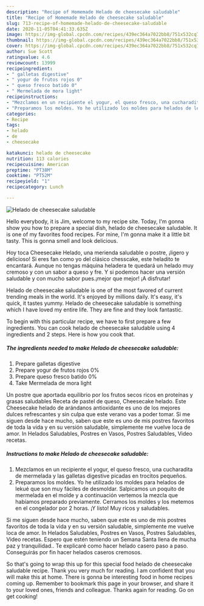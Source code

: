 ```yaml
---
description: "Recipe of Homemade Helado de cheesecake saludable"
title: "Recipe of Homemade Helado de cheesecake saludable"
slug: 713-recipe-of-homemade-helado-de-cheesecake-saludable
date: 2020-11-05T04:41:33.635Z
image: https://img-global.cpcdn.com/recipes/439ec364a7022bb8/751x532cq70/helado-de-cheesecake-saludable-foto-principal.jpg
thumbnail: https://img-global.cpcdn.com/recipes/439ec364a7022bb8/751x532cq70/helado-de-cheesecake-saludable-foto-principal.jpg
cover: https://img-global.cpcdn.com/recipes/439ec364a7022bb8/751x532cq70/helado-de-cheesecake-saludable-foto-principal.jpg
author: Sue Scott
ratingvalue: 4.6
reviewcount: 13999
recipeingredient:
- " galletas digestive"
- " yogur de frutos rojos 0"
- " queso fresco batido 0"
- " Mermelada de mora light"
recipeinstructions:
- "Mezclamos en un recipiente el yogur, el queso fresco, una cucharadita de mermelada y las galletas digestive picadas en trocitos pequeños."
- "Preparamos los moldes. Yo he utilizado los moldes para helados de lekué que son muy fáciles de desmoldar. Salpicamos un poquito de mermelada en el molde y a continuación vertemos la mezcla que habíamos preparado previamente. Cerramos los moldes y los metemos en el congelador por 2 horas. ¡Y listo! Muy ricos y saludables."
categories:
- Recipe
tags:
- helado
- de
- cheesecake

katakunci: helado de cheesecake 
nutrition: 113 calories
recipecuisine: American
preptime: "PT38M"
cooktime: "PT52M"
recipeyield: "1"
recipecategory: Lunch

---
```



![Helado de cheesecake saludable](https://img-global.cpcdn.com/recipes/439ec364a7022bb8/751x532cq70/helado-de-cheesecake-saludable-foto-principal.jpg)

Hello everybody, it is Jim, welcome to my recipe site. Today, I'm gonna show you how to prepare a special dish, helado de cheesecake saludable. It is one of my favorites food recipes. For mine, I'm gonna make it a little bit tasty. This is gonna smell and look delicious.

Hoy toca Cheesecake Helado, una merienda saludable o postre, ¡ligero y delicioso! Si eres fan como yo del clásico chesscake, este heladito te encantará. Aunque no tengas máquina heladera te quedará un helado muy cremoso y con un sabor a queso y fre. Y si podemos hacer una versión saludable y con mucho sabor pues.¡mejor que mejor! ¡A disfrutar!

Helado de cheesecake saludable is one of the most favored of current trending meals in the world. It's enjoyed by millions daily. It's easy, it's quick, it tastes yummy. Helado de cheesecake saludable is something which I have loved my entire life. They are fine and they look fantastic.


To begin with this particular recipe, we have to first prepare a few ingredients. You can cook helado de cheesecake saludable using 4 ingredients and 2 steps. Here is how you cook that.

<!--inarticleads1-->

##### The ingredients needed to make Helado de cheesecake saludable:

1. Prepare  galletas digestive
1. Prepare  yogur de frutos rojos 0%
1. Prepare  queso fresco batido 0%
1. Take  Mermelada de mora light


Un postre que aportada equilibrio por los frutos secos ricos en proteínas y grasas saludables Receta de pastel de queso, Cheesecake helado. Este Cheesecake helado de arándanos antioxidante es uno de los mejores dulces refrescantes y sin culpa que este verano vas a poder tomar. Si me siguen desde hace mucho, saben que este es uno de mis postres favoritos de toda la vida y en su versión saludable, simplemente me vuelve loca de amor. In Helados Saludables, Postres en Vasos, Postres Saludables, Video recetas. 

<!--inarticleads2-->

##### Instructions to make Helado de cheesecake saludable:

1. Mezclamos en un recipiente el yogur, el queso fresco, una cucharadita de mermelada y las galletas digestive picadas en trocitos pequeños.
1. Preparamos los moldes. Yo he utilizado los moldes para helados de lekué que son muy fáciles de desmoldar. Salpicamos un poquito de mermelada en el molde y a continuación vertemos la mezcla que habíamos preparado previamente. Cerramos los moldes y los metemos en el congelador por 2 horas. ¡Y listo! Muy ricos y saludables.


Si me siguen desde hace mucho, saben que este es uno de mis postres favoritos de toda la vida y en su versión saludable, simplemente me vuelve loca de amor. In Helados Saludables, Postres en Vasos, Postres Saludables, Video recetas. Espero que estén teniendo un Semana Santa llena de mucha paz y tranquilidad.. Te explicaré como hacer helado casero paso a paso. Conseguirás por fin hacer helados caseros cremosos. 

So that's going to wrap this up for this special food helado de cheesecake saludable recipe. Thank you very much for reading. I am confident that you will make this at home. There is gonna be interesting food in home recipes coming up. Remember to bookmark this page in your browser, and share it to your loved ones, friends and colleague. Thanks again for reading. Go on get cooking!
